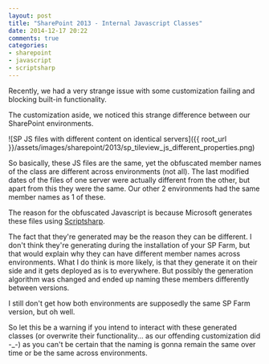```yaml
---
layout: post
title: "SharePoint 2013 - Internal Javascript Classes"
date: 2014-12-17 20:22
comments: true
categories: 
- sharepoint
- javascript
- scriptsharp
---
```


Recently, we had a very strange issue with some customization failing and blocking built-in functionality.

The customization aside, we noticed this strange difference between our SharePoint environments.

![SP JS files with different content on identical servers]({{ root_url }}/assets/images/sharepoint/2013/sp_tileview_js_different_properties.png)

So basically, these JS files are the same, yet the obfuscated member names of the class are different across environments (not all).
The last modified dates of the files of one server were actually different from the other, but apart from this they were the same. Our other 2 environments had the same member names as 1 of these.

The reason for the obfuscated Javascript is because Microsoft generates these files using [Scriptsharp](https://github.com/nikhilk/scriptsharp).

The fact that they're generated may be the reason they can be different. I don't think they're generating during the installation of your SP Farm, but that would explain why they can have different member names across environments.
What I do think is more likely, is that they generate it on their side and it gets deployed as is to everywhere. But possibly the generation algorithm was changed and ended up naming these members differently between versions.

I still don't get how both environments are supposedly the same SP Farm version, but oh well.

So let this be a warning if you intend to interact with these generated classes (or overwrite their functionality... as our offending customization did -_-) as you can't be certain that the naming is gonna remain the same over time or be the same across environments.
